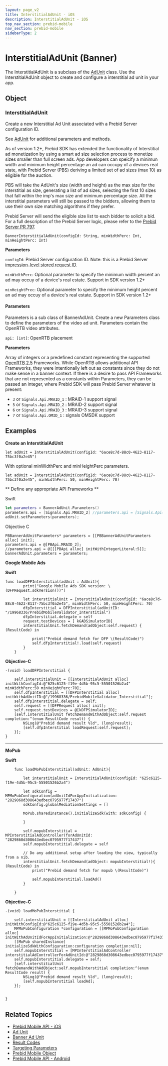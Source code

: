 ```yaml
---
layout: page_v2
title: InterstitialAdUnit - iOS
description: InterstitialAdUnit - iOS
top_nav_section: prebid-mobile
nav_section: prebid-mobile
sidebarType: 2
---
```

# InterstitialAdUnit (Banner)

The InterstitialAdUnit is a subclass of the [AdUnit]({{site.baseurl}}/prebid-mobile/pbm-api/ios/pbm-adunit-ios.html) class. Use the InterstitialAdUnit object to create and configure a interstitial ad unit in your app.

## Object

### InterstitialAdUnit

Create a new Interstitial Ad Unit associated with a Prebid Server configuration ID.

See [AdUnit]({{site.baseurl}}/prebid-mobile/pbm-api/ios/pbm-adunit-ios.html) for additional parameters and methods.

As of version 1.2+, Prebid SDK has extended the functionality of Interstitial ad monetization by using a smart ad size selection process to monetize sizes smaller than full screen ads. App developers can speicify a minimun width and minimum height percentage an ad can occupy of a devices real state, with Prebid Server (PBS) deriving a limited set of ad sizes (max 10) as eligible for the auction.

PBS will take the AdUnit's size (width and height) as the max size for the interstitial as size, generating a list of ad sizes, selecting the first 10 sizes that fall within the imp's max size and minimum percentage size. All the interstitial parameters will still be passed to the bidders, allowing them to use their own size matching algorithms if they prefer.

Prebid Server will send the eligible size list to each bidder to solicit a bid. For a full description of the Prebid Server logic, please refer to the [Prebid Server PR 797](https://github.com/prebid/prebid-server/pull/797/files).

```
BannerInterstitialAdUnit(configId: String, minWidthPerc: Int, minHeightPerc: Int)
```

**Parameters**

`configId`: Prebid Server configuration ID. Note: this is a Prebid Server [impression-level stored request ID](/prebid-server/features/pbs-storedreqs.html).

`minWidthPerc`: Optional parameter to specify the minimum width percent an ad may occuy of a device's real estate. Support in SDK version 1.2+

`minHeightPrec`: Optional parameter to specify the minimum height percent an ad may occuy of a device's real estate. Support in SDK version 1.2+

#### Parameters


Parameters is a sub class of BannerAdUnit. Create a new Parameters class to define the parameters of the video ad unit. Parameters contain the OpenRTB video attributes.

`api: [int]`: OpenRTB placement

**Parameters**

Array of integers or a predefined constant representing the supported [OpenRTB 2.5](https://www.iab.com/wp-content/uploads/2016/03/OpenRTB-API-Specification-Version-2-5-FINAL.pdf) Frameworks. While OpenRTB allows additional API Frameworks, they were intentionally left out as constants since they do not make sense in a banner context. If there is a desire to pass API Frameworks that are not represented as a constants within Parameters, they can be passed an integer, where Prebid SDK will pass Prebid Server whatever is present:

* `3` or `Signals.Api.MRAID_1` : MRAID-1 support signal
* `5` or `Signals.Api.MRAID_2` : MRAID-2 support signal
* `6` or `Signals.Api.MRAID_3` : MRAID-3 support signal
* `7` or `Signals.Api.OMID_1` :  signals OMSDK support



## Examples

**Create an InterstitialAdUnit**

```
let adUnit = InterstitialAdUnit(configId: "6ace8c7d-88c0-4623-8117-75bc3f0a2e45")
```

With optional minWidthPerc and minHeightPerc parameters.
```        
let adUnit = InterstitialAdUnit(configId: "6ace8c7d-88c0-4623-8117-75bc3f0a2e45", minWidthPerc: 50, minHeightPerc: 70)
```


** Define any appropriate API Frameworks **

Swift
```swift
let parameters = BannerAdUnit.Parameters()
parameters.api = [Signals.Api.MRAID_2] //parameters.api = [Signals.Api(5)]
adUnit.setParameters(parameters);
```

Objective C
```
PBBannerAdUnitParameters* parameters = [[PBBannerAdUnitParameters alloc] init];
parameters.api = @[PBApi.MRAID_2];
//parameters.api = @[[[PBApi alloc] initWithIntegerLiteral:5]];
bannerAdUnit.parameters = parameters;
```

**Google Mobile Ads**

**Swift**
```    
func loadDFPInterstitial(adUnit : AdUnit){
        print("Google Mobile Ads SDK version: \(DFPRequest.sdkVersion())")

        let interstitialUnit = InterstitialAdUnit(configId: "6ace8c7d-88c0-4623-8117-75bc3f0a2e45", minWidthPerc: 50, minHeightPerc: 70)
        dfpInterstitial = DFPInterstitial(adUnitID: "/19968336/PrebidMobileValidator_Interstitial")
        dfpInterstitial.delegate = self
        request.testDevices = [ kGADSimulatorID]
        interstitialUnit.fetchDemand(adObject:self.request) { (ResultCode) in

            print("Prebid demand fetch for DFP \(ResultCode)")
            self.dfpInterstitial!.load(self.request)
        }
    }
```

**Objective-C**

```
-(void) loadDFPInterstitial {

    self.interstitialUnit = [[InterstitialAdUnit alloc] initWithConfigId:@"625c6125-f19e-4d5b-95c5-55501526b2a4" minWidthPerc:50 minHeightPerc:70];
    self.dfpInterstitial = [[DFPInterstitial alloc] initWithAdUnitID:@"/19968336/PrebidMobileValidator_Interstitial"];
    self.dfpInterstitial.delegate = self;
    self.request = [[DFPRequest alloc] init];
    self.request.testDevices = @[kDFPSimulatorID];
    [self.interstitialUnit fetchDemandWithAdObject:self.request completion:^(enum ResultCode result) {
        NSLog(@"Prebid demand result %ld", (long)result);
        [self.dfpInterstitial loadRequest:self.request];
    }];
}
```
---
**MoPub**

**Swift**


```
    func loadMoPubInterstitial(adUnit: AdUnit){

        let interstitialUnit = InterstitialAdUnit(configId: "625c6125-f19e-4d5b-95c5-55501526b2a4")

        let sdkConfig = MPMoPubConfiguration(adUnitIdForAppInitialization: "2829868d308643edbec0795977f17437")
        sdkConfig.globalMediationSettings = []

        MoPub.sharedInstance().initializeSdk(with: sdkConfig) {

        }

        self.mopubInterstitial = MPInterstitialAdController(forAdUnitId: "2829868d308643edbec0795977f17437")
        self.mopubInterstitial.delegate = self

        // Do any additional setup after loading the view, typically from a nib.
        interstitialUnit.fetchDemand(adObject: mopubInterstitial!){ (ResultCode) in
            print("Prebid demand fetch for mopub \(ResultCode)")

            self.mopubInterstitial.loadAd()
        }

    }
```

**Objective-C**

```
-(void) loadMoPubInterstitial {

    self.interstitialUnit = [[InterstitialAdUnit alloc] initWithConfigId:@"625c6125-f19e-4d5b-95c5-55501526b2a4"];
    MPMoPubConfiguration *configuration = [[MPMoPubConfiguration alloc] initWithAdUnitIdForAppInitialization:@"2829868d308643edbec0795977f17437"];
    [[MoPub sharedInstance] initializeSdkWithConfiguration:configuration completion:nil];
    self.mopubInterstitial = [MPInterstitialAdController interstitialAdControllerForAdUnitId:@"2829868d308643edbec0795977f17437"];
    self.mopubInterstitial.delegate = self;
    [self.interstitialUnit fetchDemandWithAdObject:self.mopubInterstitial completion:^(enum ResultCode result) {
        NSLog(@"Prebid demand result %ld", (long)result);
        [self.mopubInterstitial loadAd];
    }];


}
```
## Related Topics

- [Prebid Mobile API - iOS]({{site.baseurl}}/prebid-mobile/pbm-api/ios/pbm-api-ios.html)
- [Ad Unit]({{site.baseurl}}/prebid-mobile/pbm-api/ios/pbm-adunit-ios.html)
- [Banner Ad Unit](/prebid-mobile/pbm-api/ios/pbm-banneradunit-ios.html)
- [Result Codes]({{site.baseurl}}/prebid-mobile/pbm-api/ios/pbm-api-result-codes-ios.html)
- [Targeting Parameters]({{site.baseurl}}/prebid-mobile/pbm-api/ios/pbm-targeting-ios.html)
- [Prebid Mobile Object]({{site.baseurl}}/prebid-mobile/pbm-api/ios/prebidmobile-object-ios.html)
- [Prebid Mobile API - Android]({{site.baseurl}}/prebid-mobile/pbm-api/android/pbm-api-android.html)
